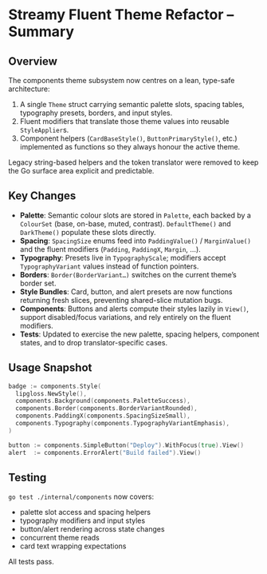 # Streamy Fluent Theme Refactor – Summary

## Overview

The components theme subsystem now centres on a lean, type-safe architecture:

1. A single `Theme` struct carrying semantic palette slots, spacing tables, typography presets, borders, and input styles.
2. Fluent modifiers that translate those theme values into reusable `StyleApplier`s.
3. Component helpers (`CardBaseStyle()`, `ButtonPrimaryStyle()`, etc.) implemented as functions so they always honour the active theme.

Legacy string-based helpers and the token translator were removed to keep the Go surface area explicit and predictable.

## Key Changes

- **Palette**: Semantic colour slots are stored in `Palette`, each backed by a `ColourSet` (base, on-base, muted, contrast). `DefaultTheme()` and `DarkTheme()` populate these slots directly.
- **Spacing**: `SpacingSize` enums feed into `PaddingValue()` / `MarginValue()` and the fluent modifiers (`Padding`, `PaddingX`, `Margin`, …).
- **Typography**: Presets live in `TypographyScale`; modifiers accept `TypographyVariant` values instead of function pointers.
- **Borders**: `Border(BorderVariant…)` switches on the current theme’s border set.
- **Style Bundles**: Card, button, and alert presets are now functions returning fresh slices, preventing shared-slice mutation bugs.
- **Components**: Buttons and alerts compute their styles lazily in `View()`, support disabled/focus variations, and rely entirely on the fluent modifiers.
- **Tests**: Updated to exercise the new palette, spacing helpers, component states, and to drop translator-specific cases.

## Usage Snapshot

```go
badge := components.Style(
  lipgloss.NewStyle(),
  components.Background(components.PaletteSuccess),
  components.Border(components.BorderVariantRounded),
  components.PaddingX(components.SpacingSizeSmall),
  components.Typography(components.TypographyVariantEmphasis),
)

button := components.SimpleButton("Deploy").WithFocus(true).View()
alert  := components.ErrorAlert("Build failed").View()
```

## Testing

`go test ./internal/components` now covers:

- palette slot access and spacing helpers
- typography modifiers and input styles
- button/alert rendering across state changes
- concurrent theme reads
- card text wrapping expectations

All tests pass.
